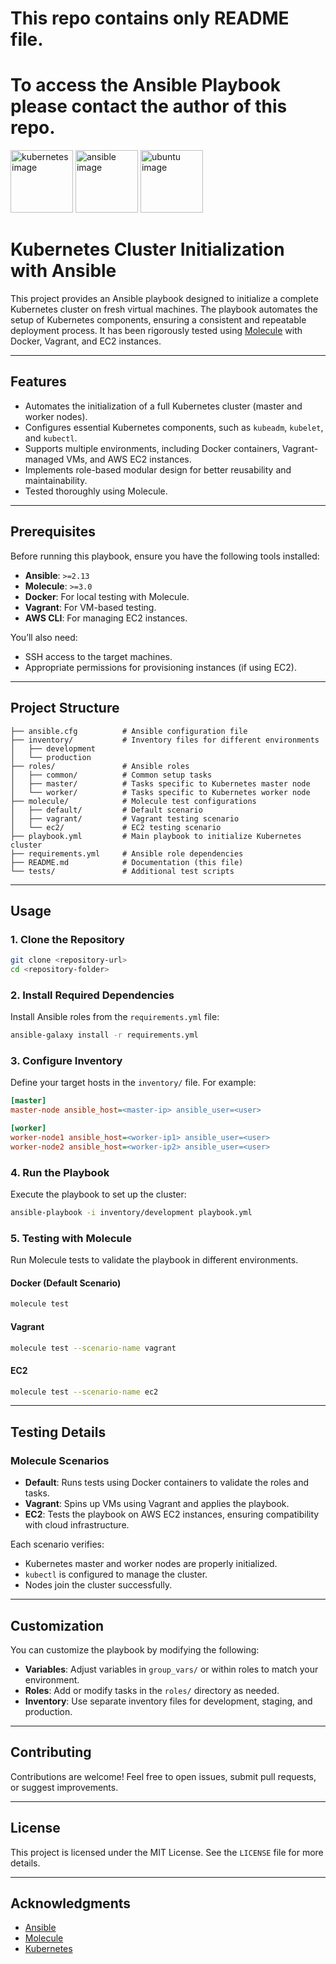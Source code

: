# This repo contains only README file. 
# To access the Ansible Playbook please contact the author of this repo.
<img src="https://encrypted-tbn0.gstatic.com/images?q=tbn:ANd9GcTfJEzrXSZXx_m5go7t9K4_qgXXILfihbo3xA&s" alt="kubernetes image" height="100">
<img src="https://encrypted-tbn0.gstatic.com/images?q=tbn:ANd9GcQhZqdh8uZdUtuh3Dpq5Fi7OPf3K0XCNUtxLw&s" alt="ansible image" height="100">
<img src="https://upload.wikimedia.org/wikipedia/commons/thumb/9/9e/UbuntuCoF.svg/1024px-UbuntuCoF.svg.png" alt="ubuntu image" height="100">

# Kubernetes Cluster Initialization with Ansible

This project provides an Ansible playbook designed to initialize a complete Kubernetes cluster on fresh virtual machines. The playbook automates the setup of Kubernetes components, ensuring a consistent and repeatable deployment process. It has been rigorously tested using [Molecule](https://molecule.readthedocs.io/) with Docker, Vagrant, and EC2 instances.

---

## **Features**
- Automates the initialization of a full Kubernetes cluster (master and worker nodes).
- Configures essential Kubernetes components, such as `kubeadm`, `kubelet`, and `kubectl`.
- Supports multiple environments, including Docker containers, Vagrant-managed VMs, and AWS EC2 instances.
- Implements role-based modular design for better reusability and maintainability.
- Tested thoroughly using Molecule.

---

## **Prerequisites**
Before running this playbook, ensure you have the following tools installed:
- **Ansible**: `>=2.13`
- **Molecule**: `>=3.0`
- **Docker**: For local testing with Molecule.
- **Vagrant**: For VM-based testing.
- **AWS CLI**: For managing EC2 instances.

You’ll also need:
- SSH access to the target machines.
- Appropriate permissions for provisioning instances (if using EC2).

---

## **Project Structure**
```plaintext
├── ansible.cfg          # Ansible configuration file
├── inventory/           # Inventory files for different environments
│   ├── development
│   └── production
├── roles/               # Ansible roles
│   ├── common/          # Common setup tasks
│   ├── master/          # Tasks specific to Kubernetes master node
│   └── worker/          # Tasks specific to Kubernetes worker node
├── molecule/            # Molecule test configurations
│   ├── default/         # Default scenario
│   ├── vagrant/         # Vagrant testing scenario
│   └── ec2/             # EC2 testing scenario
├── playbook.yml         # Main playbook to initialize Kubernetes cluster
├── requirements.yml     # Ansible role dependencies
├── README.md            # Documentation (this file)
└── tests/               # Additional test scripts
```

---

## **Usage**

### **1. Clone the Repository**
```bash
git clone <repository-url>
cd <repository-folder>
```

### **2. Install Required Dependencies**
Install Ansible roles from the `requirements.yml` file:
```bash
ansible-galaxy install -r requirements.yml
```

### **3. Configure Inventory**
Define your target hosts in the `inventory/` file. For example:
```ini
[master]
master-node ansible_host=<master-ip> ansible_user=<user>

[worker]
worker-node1 ansible_host=<worker-ip1> ansible_user=<user>
worker-node2 ansible_host=<worker-ip2> ansible_user=<user>
```

### **4. Run the Playbook**
Execute the playbook to set up the cluster:
```bash
ansible-playbook -i inventory/development playbook.yml
```

### **5. Testing with Molecule**
Run Molecule tests to validate the playbook in different environments.

#### **Docker (Default Scenario)**
```bash
molecule test
```

#### **Vagrant**
```bash
molecule test --scenario-name vagrant
```

#### **EC2**
```bash
molecule test --scenario-name ec2
```

---

## **Testing Details**

### **Molecule Scenarios**
- **Default**: Runs tests using Docker containers to validate the roles and tasks.
- **Vagrant**: Spins up VMs using Vagrant and applies the playbook.
- **EC2**: Tests the playbook on AWS EC2 instances, ensuring compatibility with cloud infrastructure.

Each scenario verifies:
- Kubernetes master and worker nodes are properly initialized.
- `kubectl` is configured to manage the cluster.
- Nodes join the cluster successfully.

---

## **Customization**
You can customize the playbook by modifying the following:
- **Variables**: Adjust variables in `group_vars/` or within roles to match your environment.
- **Roles**: Add or modify tasks in the `roles/` directory as needed.
- **Inventory**: Use separate inventory files for development, staging, and production.

---

## **Contributing**
Contributions are welcome! Feel free to open issues, submit pull requests, or suggest improvements.

---

## **License**
This project is licensed under the MIT License. See the `LICENSE` file for more details.

---

## **Acknowledgments**
- [Ansible](https://www.ansible.com/)
- [Molecule](https://molecule.readthedocs.io/)
- [Kubernetes](https://kubernetes.io/)
